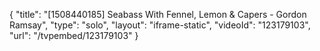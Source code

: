 {
    "title": "[1508440185] Seabass With Fennel, Lemon & Capers - Gordon Ramsay",
    "type": "solo",
    "layout": "iframe-static",
    "videoId": "123179103",
    "url": "\/tvpembed\/123179103"
}